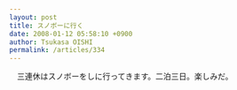 ```yaml
---
layout: post
title: スノボーに行く
date: 2008-01-12 05:58:10 +0900
author: Tsukasa OISHI
permalink: /articles/334
---
```


　三連休はスノボーをしに行ってきます。二泊三日。楽しみだ。

